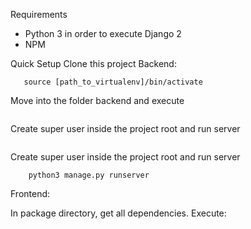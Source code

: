 Requirements

- Python 3 in order to execute Django 2
- NPM

Quick Setup
    Clone this project
Backend:

```python3 -m venv [name_of_virtualenv] 
   source [path_to_virtualenv]/bin/activate 
```   
Move into the folder backend and execute

```pip3 install -r requirements.txt && python3 manage.py makemigrations && python3 manage.py migrate
```

Create super user inside the project root and run server
``` python3 manage.py createsuperuser && python3 manage.py runserver
```

Create super user inside the project root and run server
``` python3 manage.py createsuperuser
    python3 manage.py runserver
 ```
 
 
 Frontend:
 
 In package directory, get all dependencies. Execute:
	
```npm install && npm start
``` 
